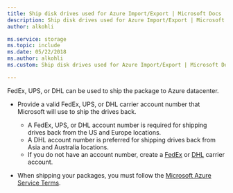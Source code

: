 ```yaml
---
title: Ship disk drives used for Azure Import/Export | Microsoft Docs
description: Ship disk drives used for Azure Import/Export | Microsoft Docs
author: alkohli

ms.service: storage
ms.topic: include
ms.date: 05/22/2018
ms.author: alkohli
ms.custom: Ship disk drives used for Azure Import/Export | Microsoft Docs

---
```


FedEx, UPS, or DHL can be used to ship the package to Azure datacenter. 

- Provide a valid FedEx, UPS, or DHL carrier account number that Microsoft will use to ship the drives back. 
    
    - A FedEx, UPS, or DHL account number is required for shipping drives back from the US and Europe locations. 
    - A DHL account number is preferred for shipping drives back from Asia and Australia locations. 
    - If you do not have an account number, create a [FedEx](http://www.fedex.com/us/oadr/) or [DHL](http://www.dhl.com/) carrier account.
- When shipping your packages, you must follow the [Microsoft Azure Service Terms](https://azure.microsoft.com/support/legal/services-terms/).
